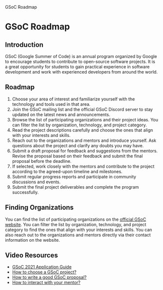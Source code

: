 GSoC Roadmap  

GSoC Roadmap
============

Introduction
------------

GSoC (Google Summer of Code) is an annual program organized by Google to encourage students to contribute to open-source software projects. It is a great opportunity for students to gain practical experience in software development and work with experienced developers from around the world.

Roadmap
-------

1.  Choose your area of interest and familiarize yourself with the technology and tools used in that area.
2.  Join the GSoC mailing list and the official GSoC Discord server to stay updated on the latest news and announcements.
3.  Browse the list of participating organizations and their project ideas. You can filter the list by organization, technology, and project category.
4.  Read the project descriptions carefully and choose the ones that align with your interests and skills.
5.  Reach out to the organizations and mentors and introduce yourself. Ask questions about the project and clarify any doubts you may have.
6.  Submit a draft proposal for feedback and suggestions from the mentors. Revise the proposal based on their feedback and submit the final proposal before the deadline.
7.  If selected, work closely with the mentors and contribute to the project according to the agreed-upon timeline and milestones.
8.  Submit regular progress reports and participate in community discussions and events.
9.  Submit the final project deliverables and complete the program successfully.

Finding Organizations
---------------------

You can find the list of participating organizations on the [official GSoC website](https://summerofcode.withgoogle.com/organizations/). You can filter the list by organization, technology, and project category to find the ones that align with your interests and skills. You can also reach out to the organizations and mentors directly via their contact information on the website.

Video Resources
---------------

*   [GSoC 2021 Application Guide](https://www.youtube.com/watch?v=1X9Nli7VJzg)
*   [How to choose a GSoC project?](https://www.youtube.com/watch?v=3Yq3lD7oWng)
*   [How to write a good GSoC proposal?](https://www.youtube.com/watch?v=FBcSjx5vSx0)
*   [How to interact with your mentor?](https://www.youtube.com/watch?v=bPPFknWOJfI)
